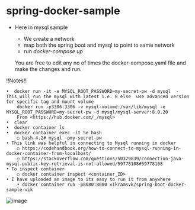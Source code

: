 # spring-docker-sample

- Here in mysql sample
  - We create a network
  - map both the spring boot and mysql to point to same network
  - run *docker-compose up*
  
  
  You are free to edit any no of times the docker-compose.yaml file and make the changes and run.


!!Notes!!

	•  docker run -it -e MYSQL_ROOT_PASSWORD=my-secret-pw -d mysql  -  This will run the mysql with latest i.e. 8 else  use advanced version for specific tag and mount volume
		docker run -p3306:3306 -v mysql-volume:/var/lib/mysql -e MYSQL_ROOT_PASSWORD=my-secret-pw -d mysql/mysql-server:8.0.20 
		From <https://hub.docker.com/_/mysql> 
	•  clear
	•  docker container ls
	•  docker container exec -it 5e bash
		○ bash-4.2# mysql -pmy-secret-pw
	• This link was helpful in connecting to Mysql running in docker
		○ https://codehandbook.org/how-to-connect-to-mysql-running-in-docker-container-from-localhost/
		○ https://stackoverflow.com/questions/50379839/connection-java-mysql-public-key-retrieval-is-not-allowed/59778108#59778108
	• To inspect container
		○ docker container inspect <container_ID>
	• I have uploaded am image to its easy to run it from anywhere
		• docker container run -p8080:8080 vikramsvk/spring-boot-docker-sample-vik
![image](https://user-images.githubusercontent.com/70604290/132095839-dddc800a-8f2e-48b2-92b1-cee3890b1b38.png)
